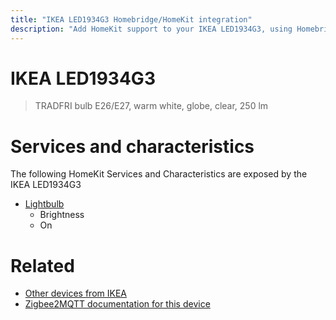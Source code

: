 ```yaml
---
title: "IKEA LED1934G3 Homebridge/HomeKit integration"
description: "Add HomeKit support to your IKEA LED1934G3, using Homebridge, Zigbee2MQTT and homebridge-z2m."
---
```

<!---
This file has been GENERATED using src/docgen/docgen.ts
DO NOT EDIT THIS FILE MANUALLY!
-->
# IKEA LED1934G3
> TRADFRI bulb E26/E27, warm white, globe, clear, 250 lm


# Services and characteristics
The following HomeKit Services and Characteristics are exposed by
the IKEA LED1934G3

* [Lightbulb](../../light.md)
  * Brightness
  * On


# Related
* [Other devices from IKEA](../index.md#ikea)
* [Zigbee2MQTT documentation for this device](https://www.zigbee2mqtt.io/devices/LED1934G3.html)